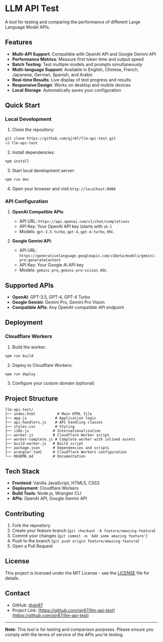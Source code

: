 # LLM API Test

A tool for testing and comparing the performance of different Large Language Model APIs.

## Features

- **Multi-API Support**: Compatible with OpenAI API and Google Gemini API
- **Performance Metrics**: Measure first token time and output speed
- **Batch Testing**: Test multiple models and prompts simultaneously
- **Multi-language Support**: Available in English, Chinese, French, Japanese, German, Spanish, and Arabic
- **Real-time Results**: Live display of test progress and results
- **Responsive Design**: Works on desktop and mobile devices
- **Local Storage**: Automatically saves your configuration

## Quick Start

### Local Development

1. Clone the repository:
```bash
git clone https://github.com/qjr87/llm-api-test.git
cd llm-api-test
```

2. Install dependencies:
```bash
npm install
```

3. Start local development server:
```bash
npm run dev
```

4. Open your browser and visit `http://localhost:8000`

### API Configuration

1. **OpenAI Compatible APIs**:
   - API URL: `https://api.openai.com/v1/chat/completions`
   - API Key: Your OpenAI API key (starts with `sk-`)
   - Models: `gpt-3.5-turbo`, `gpt-4`, `gpt-4-turbo`, etc.

2. **Google Gemini API**:
   - API URL: `https://generativelanguage.googleapis.com/v1beta/models/gemini-pro:generateContent`
   - API Key: Your Google AI API key
   - Models: `gemini-pro`, `gemini-pro-vision`, etc.

## Supported APIs

- **OpenAI**: GPT-3.5, GPT-4, GPT-4 Turbo
- **Google Gemini**: Gemini Pro, Gemini Pro Vision
- **Compatible APIs**: Any OpenAI-compatible API endpoint

## Deployment

### Cloudflare Workers

1. Build the worker:
```bash
npm run build
```

2. Deploy to Cloudflare Workers:
```bash
npm run deploy
```

3. Configure your custom domain (optional)

## Project Structure

```
llm-api-test/
├── index.html          # Main HTML file
├── app.js             # Application logic
├── api-handlers.js    # API handling classes
├── styles.css         # Styling
├── i18n.js           # Internationalization
├── worker.js         # Cloudflare Worker script
├── worker-complete.js # Complete worker with inlined assets
├── build-worker.js   # Build script
├── package.json      # Dependencies and scripts
├── wrangler.toml     # Cloudflare Workers configuration
└── README.md         # Documentation
```

## Tech Stack

- **Frontend**: Vanilla JavaScript, HTML5, CSS3
- **Deployment**: Cloudflare Workers
- **Build Tools**: Node.js, Wrangler CLI
- **APIs**: OpenAI API, Google Gemini API

## Contributing

1. Fork the repository
2. Create your feature branch (`git checkout -b feature/amazing-feature`)
3. Commit your changes (`git commit -m 'Add some amazing feature'`)
4. Push to the branch (`git push origin feature/amazing-feature`)
5. Open a Pull Request

## License

This project is licensed under the MIT License - see the [LICENSE](LICENSE) file for details.

## Contact

- GitHub: [@qjr87](https://github.com/qjr87)
- Project Link: [https://github.com/qjr87/llm-api-test](https://github.com/qjr87/llm-api-test)

---

**Note**: This tool is for testing and comparison purposes. Please ensure you comply with the terms of service of the APIs you're testing.
